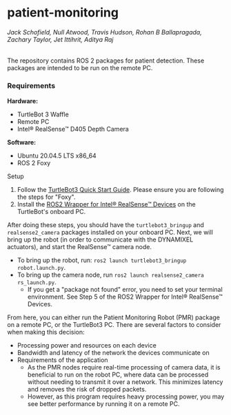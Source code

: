 # patient-monitoring
###### Jack Schofield, Null Atwood, Travis Hudson, Rohan B Ballapragada, Zachary Taylor, Jet Ittihrit, Aditya Raj

The repository contains ROS 2 packages for patient detection. These packages are intended to be run on the remote PC.

### Requirements
**Hardware:**
+ TurtleBot 3 Waffle
+ Remote PC
+ Intel® RealSense™ D405 Depth Camera

**Software:**
+ Ubuntu 20.04.5 LTS x86_64
+ ROS 2 Foxy

Setup

1. Follow the [TurtleBot3 Quick Start Guide](https://emanual.robotis.com/docs/en/platform/turtlebot3/quick-start/). Please ensure you are following the steps for "Foxy".
2. Install the [ROS2 Wrapper for Intel® RealSense™ Devices](https://github.com/IntelRealSense/realsense-ros) on the TurtleBot's onboard PC.

After doing these steps, you should have the `turtlebot3_bringup` and `realsense2_camera` packages installed on your onboard PC. Next, we will bring up the robot (in order to communicate with the DYNAMIXEL actuators), and start the RealSense™ camera node.

+ To bring up the robot, run: `ros2 launch turtlebot3_bringup robot.launch.py`.
+ To bring up the camera node, run `ros2 launch realsense2_camera rs_launch.py`. 
  + If you get a "package not found" error, you need to set your terminal environment. See Step 5 of the ROS2 Wrapper for Intel® RealSense™ Devices.
  
From here, you can either run the Patient Monitoring Robot (PMR) package on a remote PC, or the TurtleBot3 PC. There are several factors to consider when making this decision:
+ Processing power and resources on each device
+ Bandwidth and latency of the network the devices communicate on
+ Requirements of the application
  + As the PMR nodes require real-time processing of camera data, it is beneficial to run on the robot PC, where data can be processed without needing to transmit it over a network. This minimizes latency and removes the risk of dropped packets.
  + However, as this program requires heavy processing power, you may see better performance by running it on a remote PC.


